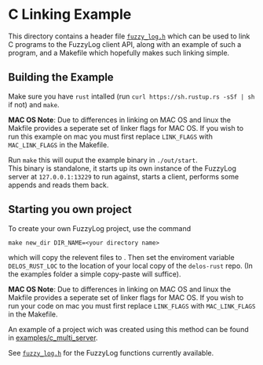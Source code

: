 # C Linking Example
This directory contains a header file [`fuzzy_log.h`](fuzzy_log.h)
which can be used to link C programs to the FuzzyLog client API,
along with an example of such a program, and a Makefile which
hopefully makes such linking simple.  

## Building the Example

Make sure you have `rust` intalled
(run `curl https://sh.rustup.rs -sSf | sh` if not)
and `make`.

**MAC OS Note**: Due to differences in linking on MAC OS and linux
the Makfile provides a seperate set of linker flags for MAC OS.
If you wish to run this example on mac you must first replace
`LINK_FLAGS` with `MAC_LINK_FLAGS` in the Makefile.

Run `make` this will ouput the example binary in `./out/start`.  
This binary is standalone, it starts up its own instance of the
FuzzyLog server at `127.0.0.1:13229` to run against,
starts a client, performs some appends and reads them back.

## Starting you own project

To create your own FuzzyLog project, use the command

    make new_dir DIR_NAME=<your directory name>

which will copy the relevent files to <your directory name>.
Then set the enviroment variable `DELOS_RUST_LOC` to the location
of your local copy of the `delos-rust` repo.
(In the examples folder a simple copy-paste will suffice).

**MAC OS Note**: Due to differences in linking on MAC OS and linux
the Makfile provides a seperate set of linker flags for MAC OS.
If you wish to run your code on mac you must first replace
`LINK_FLAGS` with `MAC_LINK_FLAGS` in the Makefile.

An example of a project wich was created using this method can be
found in [examples/c_multi_server](../c_multi_server).

See [`fuzzy_log.h`](fuzzy_log.h) for the FuzzyLog functions currently available.
